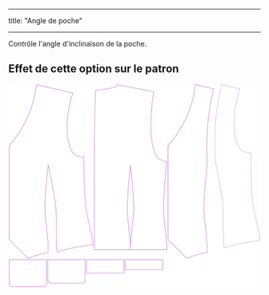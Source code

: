 - - -
title: "Angle de poche"
- - -

Contrôle l'angle d'inclinaison de la poche.

## Effet de cette option sur le patron

![Cette image montre l'effet de cette option en superposant plusieurs variantes qui ont une valeur différente pour cette option](wahid_pocketangle_sample.svg "Effet de cette option sur le patron")
